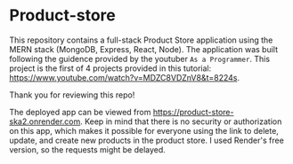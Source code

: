 # Product-store
This repository contains a full-stack Product Store application using the MERN stack (MongoDB, Express, React, Node). The application was built following the guidence provided by the youtuber `As a Programmer`. This project is the first of 4 projects provided in this tutorial: https://www.youtube.com/watch?v=MDZC8VDZnV8&t=8224s.

Thank you for reviewing this repo!


The deployed app can be viewed from https://product-store-ska2.onrender.com. 
Keep in mind that there is no security or authorization on this app, which makes it possible for everyone using the link to delete, update, and create new products in the product store.
I used Render's free version, so the requests might be delayed. 